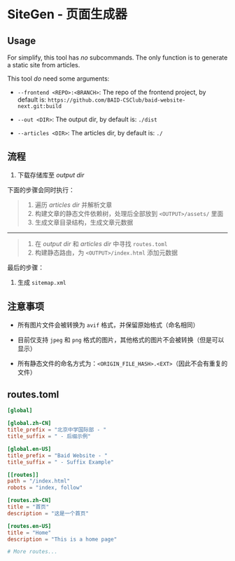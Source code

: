 # SiteGen - 页面生成器

## Usage

For simplify, this tool has *no* subcommands. The only function is to generate a static site from articles.

This tool *do* need some arguments:

- `--frontend <REPO>:<BRANCH>`: The repo of the frontend project, by default is: `https://github.com/BAID-CSClub/baid-website-next.git:build`

- `--out <DIR>`: The output dir, by default is: `./dist`

- `--articles <DIR>`: The articles dir, by default is: `./`

## 流程

1. 下载存储库至 *output dir*

下面的步骤会同时执行：

> 1. 遍历 *articles dir* 并解析文章
> 2. 构建文章的静态文件依赖树，处理后全部放到 `<OUTPUT>/assets/` 里面
> 3. 生成文章目录结构，生成文章元数据

---

> 1. 在 *output dir* 和 *articles dir* 中寻找 `routes.toml`
> 2. 构建静态路由，为 `<OUTPUT>/index.html` 添加元数据

最后的步骤：

1. 生成 `sitemap.xml`

## 注意事项

- 所有图片文件会被转换为 `avif` 格式，并保留原始格式（命名相同）

- 目前仅支持 `jpeg` 和 `png` 格式的图片，其他格式的图片不会被转换（但是可以显示）

- 所有静态文件的命名方式为：`<ORIGIN_FILE_HASH>.<EXT>`（因此不会有重复的文件）

## routes.toml

```toml
[global]

[global.zh-CN]
title_prefix = "北京中学国际部 - "
title_suffix = " - 后缀示例"

[global.en-US]
title_prefix = "Baid Website - "
title_suffix = " - Suffix Example"

[[routes]]
path = "/index.html"
robots = "index, follow"

[routes.zh-CN]
title = "首页"
description = "这是一个首页"

[routes.en-US]
title = "Home"
description = "This is a home page"

# More routes...
```
